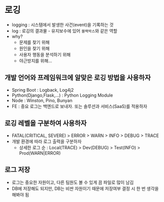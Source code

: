 # 로깅
- logging : 시스템에서 발생한 사건(event)을 기록하는 것
- log : 로깅의 결과물 - 유지보수에 있어 `블랙박스`와 같은 역할
- why?
  - 문제를 찾기 위해
  - 원인을 찾기 위해
  - 사용자 행동을 분석하기 위해
  - 야근방지를 위해...

## 개발 언어와 프레임워크에 알맞은 로깅 방법을 사용하자
- Spring Boot : Logback, Log4j2
- Python(Django,Flask,...) : Python Logging Module
- Node : Winston, Pino, Bunyan
- FE : 중요 로그는 백엔드로 보내자. 또는 솔루션과 서비스(SaaS)를 적용하자

## 로깅 레벨을 구분하여 사용하자
- FATAL(CRITICAL, SEVERE) > ERROR > WARN > INFO > DEBUG > TRACE
- 개발 환경에 따라 로그 출력을 구분하자
  - 상세한 로그 순 : Local(TRACE) > Dev(DEBUG) > Test(INFO) > Prod(WARN|ERROR)

## 로그 저장
- 로그는 중요한 자원이고, 다른 팀원도 볼 수 있게 끔 파일로 많이 남김
- DB에 저장해도 되지만, DB는 비싼 자원이기 때문에 저장여부 결정 시 한 번 생각을 해봐야 됨